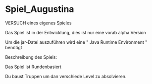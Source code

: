 # Spiel_Augustina
VERSUCH eines eigenes Spieles

Das Spiel ist in der Entwicklung, dies ist nur eine vorab alpha Version

Um die jar-Datei auszuführen wird eine " Java Runtime Environment " benötigt

  
Beschreibung des Spiels:
  
  
 Das Spiel ist Rundenbasiert
 
 Du baust Truppen um dan verschiede Level zu absolvieren.
